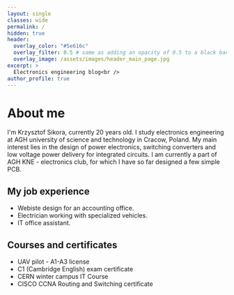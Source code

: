 ```yaml
---
layout: single
classes: wide
permalink: /
hidden: true
header:
  overlay_color: "#5e616c"
  overlay_filter: 0.5 # same as adding an opacity of 0.5 to a black background
  overlay_image: /assets/images/header_main_page.jpg
excerpt: >
  Electronics engineering blog<br />
author_profile: true
---
```




# About me

I'm Krzysztof Sikora, currently 20 years old. I study electronics engineering at AGH university of science and technology in Cracow, Poland.
My main interest lies in the design of power electronics, switching converters and low voltage power delivery for integrated circuits.
I am currently a part of AGH KNE - electronics club, for which I have so far designed a few simple PCB.

## My job experience
- Webiste design for an accounting office.
- Electrician working with specialized vehicles.
- IT office assistant.

## Courses and certificates
- UAV pilot - A1-A3 license
- C1 (Cambridge English) exam certificate
- CERN winter campus IT Course
- CISCO CCNA Routing and Switching certificate





